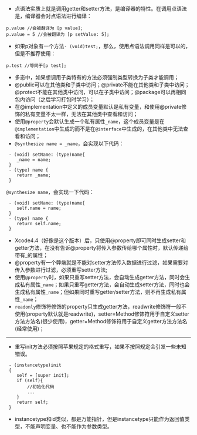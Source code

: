 - 点语法实质上就是调用getter和setter方法，是编译器的特性。在调用点语法是，编译器会对点语法进行编译：
```
p.value //会被翻译为 [p value];
p.value = 5 //会被翻译为 [p setValue: 5];
```
- 如果p对象有一个方法`- (void)test;`，那么，使用点语法调用同样是可以的，但是不推荐使用：
```
p.test //等同于[p test];
```
- 多态中，如果想调用子类特有的方法必须强制类型转换为子类才能调用；
- @public可以在其他类和子类中访问；@private不能在其他类和子类中访问；@protect不能在其他类中访问，可以在子类中访问；@package可以再相同包内访问（之后学习打包时学习）；
- 在@implementation中定义的成员变量默认是私有变量，和使用@private修饰的私有变量不太一样，无法在其他类中查看和访问；
- 使用`@property`会默认生成一个私有属性`_name`，这个成员变量是在`@implementation`中生成的而不是在`@interface`中生成的，在其他类中无法查看和访问；
- `@synthesize name = _name`，会实现以下代码：
```
 - (void) setName: (type)name{
    _name = name;    
 }
 - (type) name {
    return _name;
 }
```
`@synthesize name`，会实现一下代码：
```
 - (void) setName: (type)name{
    self.name = name;    
 }
 - (type) name {
    return self.name;
 }
```
- Xcode4.4（好像是这个版本）后，只使用@property即可同时生成setter和getter方法，在没有告诉@property将传入参数传给哪个属性时，默认传递给带有_的属性；
- @property有一个弊端就是不能对setter方法传入数据进行过滤，如果需要对传入参数进行过滤，必须重写setter方法;
- 使用`@property`时，如果只重写setter方法，会自动生成getter方法，同时会生成私有属性`_name`；如果只重写getter方法，会自动生成setter方法，同时也会生成私有属性`_name`；但如果同时重写getter/setter方法，则不再生成私有属性`_name`；
- `readonly`修饰符修饰的property只生成getter方法，readwrite修饰符一般不使用(property默认就是readwrite)，setter=Method修饰符用于自定义setter方法方法名(很少使用)，getter=Method修饰符用于自定义getter方法方法名(经常使用)；
---
- 重写init方法必须按照苹果规定的格式重写，如果不按照规定会引发一些未知错误。
```
 - (instancetype)init
 {
    self = [super init];
    if (self){
        //初始化代码
        ...
    }
    return self;
 }
```
- instancetype和id类似，都是万能指针，但是instancetype只能作为返回值类型，不能声明变量、也不能作为参数类型。
